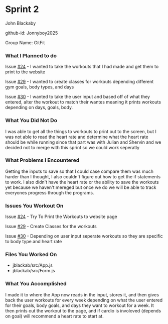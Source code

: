 # Sprint 2
John Blackaby

github-id: Jonnyboy2025

Group Name: GitFit

### What I Planned to do

Issue [#24](https://github.com/utk-cs340-fall22/GitFit/issues/24) - I wanted to take the workouts that I had made and get them to print to the website

Issue [#29](https://github.com/utk-cs340-fall22/GitFit/issues/29) - I wanted to create classes for workouts depending different gym goals, body types, and days

Issue [#30](https://github.com/utk-cs340-fall22/GitFit/issues/30) - I wanted to take the user input and based off of what they entered, alter the workout to match their wantes meaning it prints workouts depending on days, goals, body. 

### What You Did Not Do

I was able to get all the things to workouts to print out to the screen, but I was not able to read the heart rate and determine what the heart rate should be while running since that part was with Julian and Shervin and we decided not to merge with this sprint so we could work seperatly

### What Problems I Encountered

Getting the inputs to save so that I could case compare them was much harder than I thought, I also couldn't figure out how to get the if statements to work. I also didn't have the heart rate or the ability to save the workouts yet because we haven't mereged but once we do we will be able to track everyones progress through the programs.

### Issues You Workout On

Issue [#24](https://github.com/utk-cs340-fall22/GitFit/issues/24) - Try To Print the Workouts to website page

Issue [#29](https://github.com/utk-cs340-fall22/GitFit/issues/29) - Create Classes for the workouts

Issue [#30](https://github.com/utk-cs340-fall22/GitFit/issues/30) - Depending on user input seperate workouts so they are specific to body type and heart rate

### Files You Worked On

- jblackab/src/App.js
- jblackab/src/Form.js

### What You Accomplished

I made it to where the App now reads in the input, stores it, and then gives back the user workouts for every week depending on what the user entered for their goals, body goals, and days they want to workout for a week. It then prints out the workout to the page, and if cardio is involoved (depends on goal) will recommend a heart rate to start at.